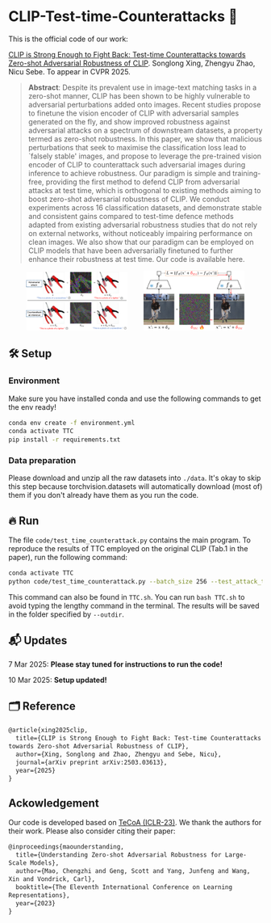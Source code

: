 # CLIP-Test-time-Counterattacks 🚀
This is the official code of our work:

[CLIP is Strong Enough to Fight Back: Test-time Counterattacks towards Zero-shot Adversarial Robustness of CLIP](https://arxiv.org/abs/2503.03613). Songlong Xing, Zhengyu Zhao, Nicu Sebe. To appear in CVPR 2025.

> **Abstract**: Despite its prevalent use in image-text matching tasks in a zero-shot manner, CLIP has been shown to be highly vulnerable to adversarial perturbations added onto images. Recent studies propose to finetune the vision encoder of CLIP with adversarial samples generated on the fly, and show improved robustness against adversarial attacks on a spectrum of downstream datasets, a property termed as zero-shot robustness. In this paper, we show that malicious perturbations that seek to maximise the classification loss lead to `falsely stable' images, and propose to leverage the pre-trained vision encoder of CLIP to counterattack such adversarial images during inference to achieve robustness. Our paradigm is simple and training-free, providing the first method to defend CLIP from adversarial attacks at test time, which is orthogonal to existing methods aiming to boost zero-shot adversarial robustness of CLIP. We conduct experiments across 16 classification datasets, and demonstrate stable and consistent gains compared to test-time defence methods adapted from existing adversarial robustness studies that do not rely on external networks, without noticeably impairing performance on clean images. We also show that our paradigm can be employed on CLIP models that have been adversarially finetuned to further enhance their robustness at test time. Our code is available here.

<p align="center">
  <img src="figures/teaser.png" width="40%" />
  &nbsp;&nbsp;&nbsp;&nbsp;&nbsp;&nbsp;
  <img src="figures/fig2b.png" width="40%" />
</p>

## 🛠️ Setup
### Environment
Make sure you have installed conda and use the following commands to get the env ready!
```bash
conda env create -f environment.yml
conda activate TTC
pip install -r requirements.txt
```
### Data preparation
Please download and unzip all the raw datasets into `./data`. It's okay to skip this step because torchvision.datasets will automatically download (most of) them if you don't already have them as you run the code.

## 🔥 Run
The file `code/test_time_counterattack.py` contains the main program. To reproduce the results of TTC employed on the original CLIP (Tab.1 in the paper), run the following command:
```bash
conda activate TTC
python code/test_time_counterattack.py --batch_size 256 --test_attack_type 'pgd' --test_eps 1  --test_numsteps 10 --test_stepsize 1 --outdir 'TTC_results' --seed 1 --ttc_eps 4 --beta 2 --tau_thres 0.2 --ttc_numsteps 2
```
This command can also be found in `TTC.sh`. You can run `bash TTC.sh` to avoid typing the lengthy command in the terminal.
The results will be saved in the folder specified by `--outdir`.

## 📬 Updates
 7 Mar 2025: **Please stay tuned for instructions to run the code!**
 
10 Mar 2025: **Setup updated!**

## 🗂️ Reference
```
@article{xing2025clip,
  title={CLIP is Strong Enough to Fight Back: Test-time Counterattacks towards Zero-shot Adversarial Robustness of CLIP},
  author={Xing, Songlong and Zhao, Zhengyu and Sebe, Nicu},
  journal={arXiv preprint arXiv:2503.03613},
  year={2025}
}
```

## Ackowledgement
Our code is developed based on [TeCoA (ICLR-23)](https://github.com/cvlab-columbia/ZSRobust4FoundationModel). We thank the authors for their work. Please also consider citing their paper:
```
@inproceedings{maounderstanding,
  title={Understanding Zero-shot Adversarial Robustness for Large-Scale Models},
  author={Mao, Chengzhi and Geng, Scott and Yang, Junfeng and Wang, Xin and Vondrick, Carl},
  booktitle={The Eleventh International Conference on Learning Representations},
  year={2023}
}
```
